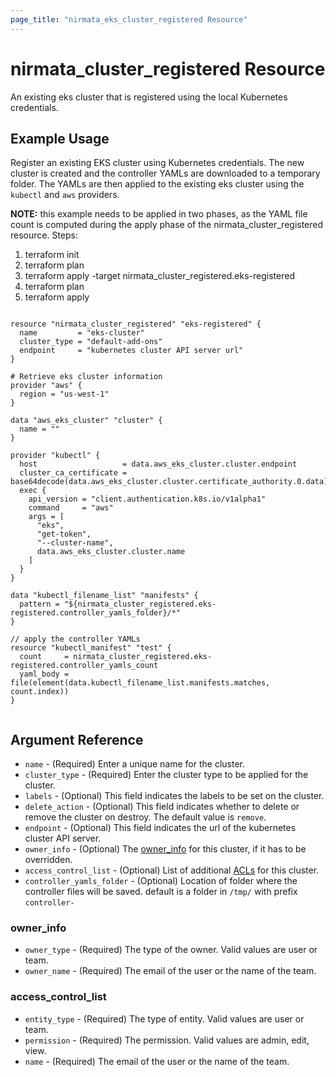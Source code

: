 ```yaml
---
page_title: "nirmata_eks_cluster_registered Resource"
---
```


# nirmata_cluster_registered Resource

An existing eks cluster that is registered using the local Kubernetes credentials.

## Example Usage

Register an existing EKS cluster using Kubernetes credentials. The new cluster is created and the controller YAMLs are downloaded to a temporary folder. The YAMLs are then applied to the existing eks cluster using the `kubectl` and `aws` providers.

**NOTE:** this example needs to be applied in two phases, as the YAML file count is computed during the apply phase of the nirmata_cluster_registered resource. Steps:
1. terraform init
2. terraform plan 
3. terraform apply -target nirmata_cluster_registered.eks-registered
4. terraform plan
5. terraform apply

```hcl

resource "nirmata_cluster_registered" "eks-registered" {
  name         = "eks-cluster"
  cluster_type = "default-add-ons"
  endpoint     = "kubernetes cluster API server url"
}

# Retrieve eks cluster information
provider "aws" {
  region = "us-west-1"
}

data "aws_eks_cluster" "cluster" {
  name = ""
}

provider "kubectl" {
  host                   = data.aws_eks_cluster.cluster.endpoint
  cluster_ca_certificate = base64decode(data.aws_eks_cluster.cluster.certificate_authority.0.data)
  exec {
    api_version = "client.authentication.k8s.io/v1alpha1"
    command     = "aws"
    args = [
      "eks",
      "get-token",
      "--cluster-name",
      data.aws_eks_cluster.cluster.name
    ]
  }
}

data "kubectl_filename_list" "manifests" {
  pattern = "${nirmata_cluster_registered.eks-registered.controller_yamls_folder}/*"
}

// apply the controller YAMLs
resource "kubectl_manifest" "test" {
  count     = nirmata_cluster_registered.eks-registered.controller_yamls_count
  yaml_body = file(element(data.kubectl_filename_list.manifests.matches, count.index))
}


```


## Argument Reference

* `name` - (Required) Enter a unique name for the cluster.
* `cluster_type` - (Required) Enter the cluster type to be applied for the cluster.
* `labels` - (Optional) This field indicates the labels to be set on the cluster.
* `delete_action` - (Optional) This field indicates whether to delete or remove the cluster on destroy. The default value is `remove`.
* `endpoint` - (Optional) This field indicates the url of the kubernetes cluster API server.
* `owner_info` - (Optional) The [owner_info](#owner_info) for this cluster, if it has to be overridden.
* `access_control_list` - (Optional) List of additional [ACLs](#access_control_list) for this cluster.
* `controller_yamls_folder` - (Optional) Location of folder where the controller files will be saved. default is a folder in `/tmp/` with prefix `controller-`

### owner_info
* `owner_type` - (Required) The type of the owner. Valid values are user or team.
* `owner_name` - (Required) The email of the user or the name of the team.

### access_control_list
* `entity_type` - (Required) The type of entity. Valid values are user or team.
* `permission` - (Required) The permission. Valid values are admin, edit, view.
* `name` - (Required) The email of the user or the name of the team.
